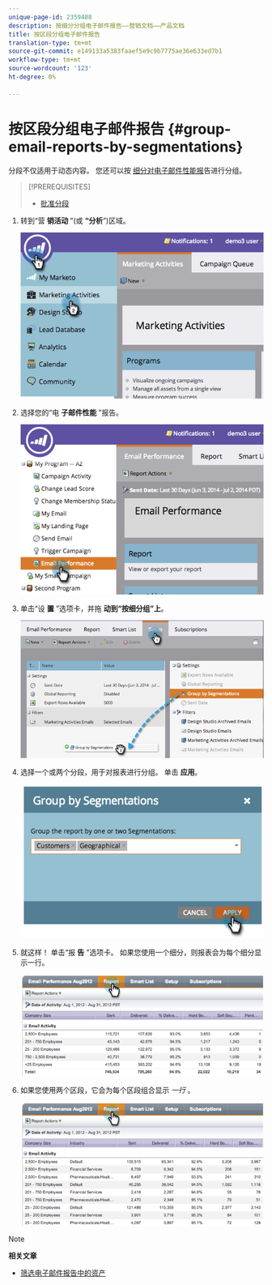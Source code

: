 ```yaml
---
unique-page-id: 2359488
description: 按细分分组电子邮件报告——营销文档——产品文档
title: 按区段分组电子邮件报告
translation-type: tm+mt
source-git-commit: e149133a5383faaef5e9c9b7775ae36e633ed7b1
workflow-type: tm+mt
source-wordcount: '123'
ht-degree: 0%

---
```



# 按区段分组电子邮件报告 {#group-email-reports-by-segmentations}

分段不仅适用于动态内容。 您还可以按 [细分对电子邮件](../../../../product-docs/email-marketing/email-programs/email-program-data/email-performance-report.md)[性能报](http://docs.marketo.com/display/docs/segmentation+and+snippets)告进行分组。

>[!PREREQUISITES]
>
>* [批准分段](approve-a-segmentation.md)

>



1. 转到“营 **销活动** ”(或 **“分析**”)区域。

   ![](assets/image2014-9-16-9-3a15-3a58.png)

1. 选择您的“电 **子邮件性能** ”报告。

   ![](assets/image2014-9-16-9-3a16-3a6.png)

1. 单击“设 **置** ”选项卡，并拖 **动到“按细分组”上**。

   ![](assets/image2014-9-16-9-3a16-3a59.png)

1. 选择一个或两个分段，用于对报表进行分组。 单击 **应用**。

   ![](assets/image2014-9-16-9-3a17-3a9.png)

1. 就这样！ 单击“报 **告** ”选项卡。 如果您使用一个细分，则报表会为每个细分显示一行。

   ![](assets/image2014-9-16-9-3a17-3a17.png)

1. 如果您使用两个区段，它会为每个区段组合显示 *一行* 。

   ![](assets/image2014-9-16-9-3a17-3a26.png)

>[!NOTE]
>
>**相关文章**
>
>* [筛选电子邮件报告中的资产](../../../../product-docs/reporting/basic-reporting/report-activity/filter-assets-in-an-email-report.md)

>




